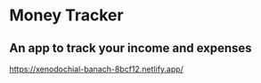 # Money Tracker

## An app to track your income and expenses

https://xenodochial-banach-8bcf12.netlify.app/
